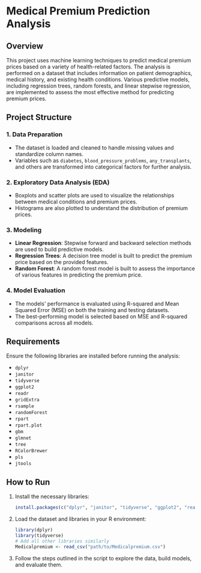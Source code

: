 # Medical Premium Prediction Analysis

## Overview
This project uses machine learning techniques to predict medical premium prices based on a variety of health-related factors. The analysis is performed on a dataset that includes information on patient demographics, medical history, and existing health conditions. Various predictive models, including regression trees, random forests, and linear stepwise regression, are implemented to assess the most effective method for predicting premium prices.

## Project Structure

### 1. **Data Preparation**
   - The dataset is loaded and cleaned to handle missing values and standardize column names.
   - Variables such as `diabetes`, `blood_pressure_problems`, `any_transplants`, and others are transformed into categorical factors for further analysis.

### 2. **Exploratory Data Analysis (EDA)**
   - Boxplots and scatter plots are used to visualize the relationships between medical conditions and premium prices.
   - Histograms are also plotted to understand the distribution of premium prices.

### 3. **Modeling**
   - **Linear Regression**: Stepwise forward and backward selection methods are used to build predictive models.
   - **Regression Trees**: A decision tree model is built to predict the premium price based on the provided features.
   - **Random Forest**: A random forest model is built to assess the importance of various features in predicting the premium price.
   
### 4. **Model Evaluation**
   - The models' performance is evaluated using R-squared and Mean Squared Error (MSE) on both the training and testing datasets.
   - The best-performing model is selected based on MSE and R-squared comparisons across all models.

## Requirements
Ensure the following libraries are installed before running the analysis:
- `dplyr`
- `janitor`
- `tidyverse`
- `ggplot2`
- `readr`
- `gridExtra`
- `rsample`
- `randomForest`
- `rpart`
- `rpart.plot`
- `gbm`
- `glmnet`
- `tree`
- `RColorBrewer`
- `pls`
- `jtools`

## How to Run
1. Install the necessary libraries:
    ```R
    install.packages(c("dplyr", "janitor", "tidyverse", "ggplot2", "readr", "gridExtra", "rsample", "randomForest", "rpart", "rpart.plot", "gbm", "glmnet", "tree", "RColorBrewer", "pls", "jtools"))
    ```

2. Load the dataset and libraries in your R environment:
    ```R
    library(dplyr)
    library(tidyverse)
    # Add all other libraries similarly
    Medicalpremium <- read_csv("path/to/Medicalpremium.csv")
    ```

3. Follow the steps outlined in the script to explore the data, build models, and evaluate them.
